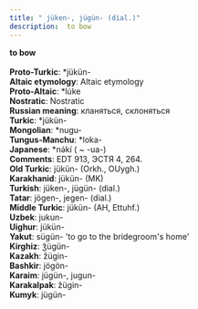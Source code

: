 ```yaml
---
title: " jüken-, jügün- (dial.)"
description:  to bow
---
```

<p data-pagefind-weight="0.5">
<strong> to bow</strong><br><br>
<strong>Proto-Turkic</strong>:  *jükün-<br>
<strong>Altaic etymology</strong>:  Altaic etymology<br>
<strong> Proto-Altaic</strong>:  *lúke<br>
<strong>Nostratic</strong>:  Nostratic<br>
<strong>Russian meaning</strong>:  кланяться, склоняться<br>
<strong>Turkic</strong>:  *jükün-<br>
<strong>Mongolian</strong>:  *nugu-<br>
<strong>Tungus-Manchu</strong>:  *loka-<br>
<strong>Japanese</strong>:  *nǝ́kí ( ~ -ua-)<br>
<strong>Comments</strong>:  EDT 913, ЭСТЯ 4, 264.<br>
<strong>Old Turkic</strong>:  jükün- (Orkh., OUygh.)<br>
<strong>Karakhanid</strong>:  jükün- (MK)<br>
<strong>Turkish</strong>:  jüken-, jügün- (dial.)<br>
<strong>Tatar</strong>:  jögen-, jegen- (dial.)<br>
<strong>Middle Turkic</strong>:  jükün- (AH, Ettuhf.)<br>
<strong>Uzbek</strong>:  jukun-<br>
<strong>Uighur</strong>:  jükün-<br>
<strong>Yakut</strong>:  sügün- 'to go to the bridegroom's home'<br>
<strong>Kirghiz</strong>:  ǯügün-<br>
<strong>Kazakh</strong>:  žügin-<br>
<strong>Bashkir</strong>:  jögön-<br>
<strong>Karaim</strong>:  jügün-, jugun-<br>
<strong>Karakalpak</strong>:  žügin-<br>
<strong>Kumyk</strong>:  jügün-<br>

</p>
